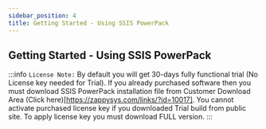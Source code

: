 ```yaml
---
sidebar_position: 4
title: Getting Started - Using SSIS PowerPack
---
```


## Getting Started - Using SSIS PowerPack

:::info
`License Note:` By default you will get 30-days fully functional trial (No License key needed for Trial). If you already purchased software then you must download SSIS PowerPack installation file from Customer Download Area (Click here)[https://zappysys.com/links/?id=10017]. You cannot activate purchased license key if you downloaded Trial build from public site. To apply license key you must download FULL version.
:::